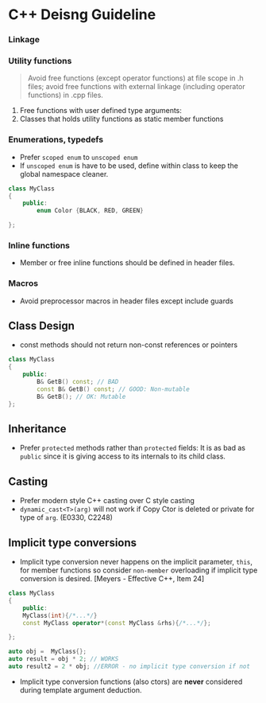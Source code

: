 # C++ Deisng Guideline

### Linkage


### Utility functions
> Avoid free functions (except operator functions) at file scope in .h files; avoid free functions with external linkage (including operator functions) in .cpp files.
1. Free functions with user defined type arguments:
2. Classes that holds utility functions as static member functions

### Enumerations, typedefs
- Prefer `scoped enum` to `unscoped enum`
- If `unscoped enum` is have to be used, define within class to keep the global namespace cleaner.
```cpp
class MyClass
{
    public:
        enum Color {BLACK, RED, GREEN}

};
```

### Inline functions
- Member or free inline functions should be defined in header files.

### Macros
- Avoid preprocessor macros in header files except include guards

## Class Design
- const methods should not return non-const references or pointers
```cpp
class MyClass
{
    public:
        B& GetB() const; // BAD
        const B& GetB() const; // GOOD: Non-mutable
        B& GetB(); // OK: Mutable
};
```

## Inheritance
- Prefer `protected` methods rather than `protected` fields: It is as bad as `public` since it is giving access to its internals to its child class.


## Casting
- Prefer modern style C++ casting over C style casting
- `dynamic_cast<T>(arg)` will not work if Copy Ctor is deleted or private for type of `arg`. (E0330, C2248) 


## Implicit type conversions
- Implicit type conversion never happens on the implicit parameter, `this`, for member functions so consider `non-member` overloading if implicit type conversion is desired. [Meyers - Effective C++, Item 24]
```cpp
class MyClass
{
    public:
    MyClass(int){/*...*/}
    const MyClass operator*(const MyClass &rhs){/*...*/};

};

auto obj =  MyClass{};
auto result = obj * 2; // WORKS
auto result2 = 2 * obj; //ERROR - no implicit type conversion if not

```

- Implicit type conversion functions (also ctors) are **never** considered during template argument deduction.
